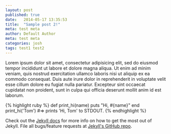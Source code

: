 ```yaml
---
layout: post
published: true
date:   2014-05-17 13:35:53
title:  "Sample post 2!"
meta: test meta
author: Default Author
meta: test meta
categories: josh
tags: test1 test2
---
```


Lorem ipsum dolor sit amet, consectetur adipisicing elit, sed do eiusmod tempor incididunt ut labore et dolore magna aliqua. Ut enim ad minim veniam,
quis nostrud exercitation ullamco laboris nisi ut aliquip ex ea commodo consequat. Duis aute irure dolor in reprehenderit in voluptate velit esse
cillum dolore eu fugiat nulla pariatur. Excepteur sint occaecat cupidatat non proident, sunt in culpa qui officia deserunt mollit anim id est laborum.

{% highlight ruby %}
def print_hi(name)
  puts "Hi, #{name}"
end
print_hi('Tom')
#=> prints 'Hi, Tom' to STDOUT.
{% endhighlight %}

Check out the [Jekyll docs][jekyll] for more info on how to get the most out of Jekyll. File all bugs/feature requests at [Jekyll's GitHub repo][jekyll-gh].

[jekyll-gh]: https://github.com/jekyll/jekyll
[jekyll]:    http://jekyllrb.com
